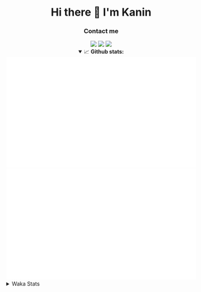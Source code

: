 <div align="center">
 <h1>Hi there 👋 I'm Kanin</h1>
 <h3>Contact me</h3>
 <a href="mailto:im@kanin.dev"><img src="https://img.shields.io/badge/gmail-%23D14836.svg?&style=for-the-badge&logo=gmail&logoColor=white"/></a>
 <a href="https://twitter.com/KaninDev"><img src="https://img.shields.io/badge/twitter-%231DA1F2.svg?&style=for-the-badge&logo=twitter&logoColor=white"/></a>
 <a href="https://www.linkedin.com/in/KaninDev"><img src="https://img.shields.io/badge/linkedin-%230077B5.svg?&style=for-the-badge&logo=linkedin&logoColor=white"/></a>
<details open>
  <summary>📈 <b>Github stats:</b></summary>
  <img src="https://github.com/Kanin/Kanin/blob/master/scripts/GitHubStats/generated/overview.svg"/>
  <img src="https://github.com/Kanin/Kanin/blob/master/scripts/GitHubStats/generated/languages.svg"/>
</details>
</div>

<details>
 <summary>Waka Stats</summary>

<!--START_SECTION:waka-->
![Code Time](http://img.shields.io/badge/Code%20Time-2%2C064%20hrs%2025%20mins-blue)

![Profile Views](http://img.shields.io/badge/Profile%20Views-0-blue)

![Lines of code](https://img.shields.io/badge/From%20Hello%20World%20I%27ve%20Written-840.0%20thousand%20lines%20of%20code-blue)

**🐱 My GitHub Data** 

> 📦 101.4 kB Used in GitHub's Storage 
 > 
> 🏆 465 Contributions in the Year 2023
 > 
> 🚫 Not Opted to Hire
 > 
> 📜 21 Public Repositories 
 > 
> 🔑 10 Private Repositories 
 > 
**I'm an Early 🐤** 

```text
🌞 Morning                2126 commits        ██████░░░░░░░░░░░░░░░░░░░   25.33 % 
🌆 Daytime                2507 commits        ███████░░░░░░░░░░░░░░░░░░   29.87 % 
🌃 Evening                2492 commits        ███████░░░░░░░░░░░░░░░░░░   29.69 % 
🌙 Night                  1269 commits        ████░░░░░░░░░░░░░░░░░░░░░   15.12 % 
```
📅 **I'm Most Productive on Monday** 

```text
Monday                   1599 commits        █████░░░░░░░░░░░░░░░░░░░░   19.05 % 
Tuesday                  1122 commits        ███░░░░░░░░░░░░░░░░░░░░░░   13.37 % 
Wednesday                782 commits         ██░░░░░░░░░░░░░░░░░░░░░░░   09.32 % 
Thursday                 1248 commits        ████░░░░░░░░░░░░░░░░░░░░░   14.87 % 
Friday                   1332 commits        ████░░░░░░░░░░░░░░░░░░░░░   15.87 % 
Saturday                 808 commits         ██░░░░░░░░░░░░░░░░░░░░░░░   09.63 % 
Sunday                   1503 commits        ████░░░░░░░░░░░░░░░░░░░░░   17.91 % 
```


📊 **This Week I Spent My Time On** 

```text
🕑︎ Time Zone: America/New_York

💬 Programming Languages: 
Python                   14 hrs 24 mins      ███████████████████████░░   90.05 % 
virtualenv               46 mins             █░░░░░░░░░░░░░░░░░░░░░░░░   04.80 % 
Java                     35 mins             █░░░░░░░░░░░░░░░░░░░░░░░░   03.68 % 
.env file                4 mins              ░░░░░░░░░░░░░░░░░░░░░░░░░   00.44 % 
requirements.txt         3 mins              ░░░░░░░░░░░░░░░░░░░░░░░░░   00.38 % 

🔥 Editors: 
PyCharm                  15 hrs 24 mins      ████████████████████████░   96.31 % 
IntelliJ                 35 mins             █░░░░░░░░░░░░░░░░░░░░░░░░   03.69 % 

🐱‍💻 Projects: 
BB-CommunityBot          9 hrs 26 mins       ███████████████░░░░░░░░░░   59.05 % 
MediaUploader            4 hrs 31 mins       ███████░░░░░░░░░░░░░░░░░░   28.29 % 
monopolybutgood          57 mins             █░░░░░░░░░░░░░░░░░░░░░░░░   05.99 % 
colors                   33 mins             █░░░░░░░░░░░░░░░░░░░░░░░░   03.52 % 
QuartTesting             15 mins             ░░░░░░░░░░░░░░░░░░░░░░░░░   01.63 % 

💻 Operating System: 
Windows                  16 hrs              █████████████████████████   100.00 % 
```

**I Mostly Code in Python** 

```text
Python                   26 repos            ██████████████░░░░░░░░░░░   57.78 % 
Java                     7 repos             ████░░░░░░░░░░░░░░░░░░░░░   15.56 % 
JavaScript               4 repos             ██░░░░░░░░░░░░░░░░░░░░░░░   08.89 % 
Kotlin                   2 repos             █░░░░░░░░░░░░░░░░░░░░░░░░   04.44 % 
HTML                     2 repos             █░░░░░░░░░░░░░░░░░░░░░░░░   04.44 % 
```



**Timeline**

![Lines of Code chart](https://raw.githubusercontent.com/Kanin/Kanin/master/assets/bar_graph.png)


 Last Updated on 22/07/2023 19:04:20 UTC
<!--END_SECTION:waka-->
</details>
